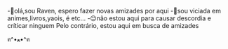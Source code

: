 -🤗olá,sou Raven, espero fazer novas amizades por aqui
-🤔sou viciada em animes,livros,yaois, é etc...
-😔não estou aqui para causar descordia e críticar ninguem
Pelo contrário, estou aqui em busca de amizades

ฅ^•ﻌ•^ฅ
